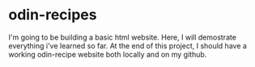 # odin-recipes
I'm going to be building a basic html website.
Here, I will demostrate everything i've learned so far.
At the end of this project, I should have a working odin-recipe website both locally and on my github.